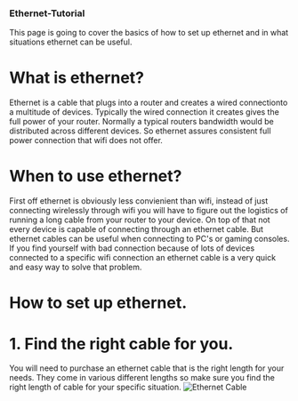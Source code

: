 ### Ethernet-Tutorial
This page is going to cover the basics of how to set up ethernet and in what situations ethernet can be useful.

# What is ethernet?
Ethernet is a cable that plugs into a router and creates a wired connectionto a multitude of devices. Typically the wired connection it creates gives the full power of your router. Normally a typical routers bandwidth would be distributed across different devices. So ethernet assures consistent full power connection that wifi does not offer.

# When to use ethernet?
First off ethernet is obviously less convienient than wifi, instead of just connecting wirelessly through wifi you will have to figure out the logistics of running a long cable from your router to your device. On top of that not every device is capable of connecting through an ethernet cable. But ethernet cables can be useful when connecting to PC's or gaming consoles. If you find yourself with bad connection because of lots of devices connected to a specific wifi connection an ethernet cable is a very quick and easy way to solve that problem.

# How to set up ethernet.
# 1. Find the right cable for you.
You will need to purchase an ethernet cable that is the right length for your needs. They come in various different lengths so make sure you find the right length of cable for your specific situation.
![Ethernet Cable](https://images.app.goo.gl/8dVUrzVjcUUVGYzF6)
